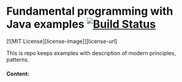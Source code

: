 # Fundamental programming with Java examples [![Build Status](https://travis-ci.org/PavelDemyanenko/java.fundamental.svg?branch=master)](https://travis-ci.org/PavelDemyanenko/java.fundamental)
[![MIT License][license-image]][license-url]

This is repo keeps examples with description of modern principles, patterns.

#### Content:

